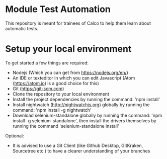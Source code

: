 # Module Test Automation
This repository is meant for trainees of Calco to help them learn about automatic tests.

# Setup your local environment
To get started a few things are required:
   - Nodejs (Which you can get from https://nodejs.org/en/)
   - An IDE or texteditor in which you can edit Javascript (Atom (https://atom.io) is a good choice for this)
   - Git (https://git-scm.com)
   - Clone the repository to your local environment
   - Install the project dependencies by running the command: 'npm install'
   - Install nightwatch (http://nightwatchjs.org) globally by running the command: 'npm install -g nightwatch'
   - Download selenium-standalone globally by running the command: 'npm install -g selenium-standalone', then install the drivers themselves by running the command 'selenium-standalone install'
   
Optional:
   - It is advised to use a Git Client (like Github Desktop, GitKraken, Sourcetree etc.) to have a clearer understanding of your branches
   



